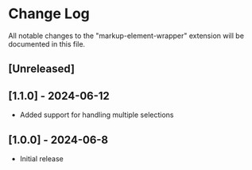 # Change Log

All notable changes to the "markup-element-wrapper" extension will be documented in this file.

## [Unreleased]

## [1.1.0] - 2024-06-12

- Added support for handling multiple selections

## [1.0.0] - 2024-06-8

- Initial release